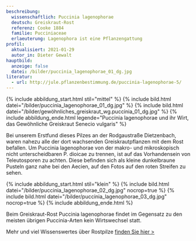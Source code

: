 ```yaml
---
beschreibung:
  wissenschaftlich: Puccinia lagenophorae
  deutsch: Greiskraut-Rost
  referenz: Cooke 1884
  familie: Pucciniaceae
  erlaeuterung: Lagenophora ist eine Pflanzengattung
profil:
  aktualisiert: 2021-01-29
  autor_in: Dieter Gewalt
hauptbild:
  anzeige: false
  datei: /bilder/puccinia_lagenophorae_01_dg.jpg
literatur:
  - url: http://jule.pflanzenbestimmung.de/puccinia-lagenophorae-5/
---
```

{% include abbildung_start.html stil="mittel" %}
{% include bild.html datei="/bilder/puccinia_lagenophorae_01_dg.jpg" %}
{% include bild.html datei="/bilder/gewöhnliches_greiskraut_wg.puccinia_01_dg.jpg" %}
{% include abbildung_ende.html legende="Puccinia lagenophorae und ihr Wirt, das Gewöhnliche Greiskraut Senecio vulgaris" %}

Bei unserem Erstfund dieses Pilzes an der Rodgaustraße Dietzenbach, waren nahezu alle der dort wachsenden Greiskrautpflanzen mit dem Rost befallen. Um Puccinia lagenophorae von der makro- und mikroskopisch nicht unterscheidbaren P. dioicae zu trennen, ist auf das Vorhandensein von Teleutosporen zu achten. Diese befinden sich als kleine dunkelbraune Pusteln ganz nahe bei den Aecien, auf den Fotos auf den roten Streifen zu sehen.

{% include abbildung_start.html stil="klein" %}
{% include bild.html datei="/bilder/puccinia_lagenophorae_02_dg.jpg" nocrop=true %}
{% include bild.html datei="/bilder/puccinia_lagenophorae_03_dg.jpg" nocrop=true %}
{% include abbildung_ende.html %}

Beim Greiskraut-Rost Puccinia lagenophorae findet im Gegensatz zu den meisten übrigen Puccinia-Arten kein Wirtswechsel statt.

Mehr und viel Wissenswertes über Rostpilze [finden Sie hier >](/verwandt/rostpilze)